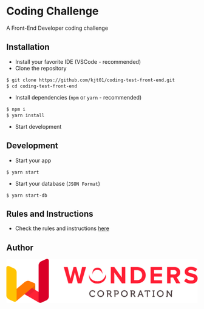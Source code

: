# Coding Challenge
A Front-End Developer coding challenge

## Installation
- Install your favorite IDE (VSCode - recommended)
-  Clone the repository
```git
$ git clone https://github.com/kjt01/coding-test-front-end.git
$ cd coding-test-front-end
```
- Install dependencies (`npm` or `yarn` - recommended)
```git
$ npm i
$ yarn install
```
- Start development

## Development
- Start your app
```git
$ yarn start
```
- Start your database (`JSON Format`)
```git
$ yarn start-db
```

## Rules and Instructions
- Check the rules and instructions [here](/RULESandINSTRUCTIONS.md)

## Author
![Wonders Corporation](./src/assets/images/wonders-logo.png)